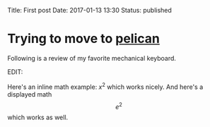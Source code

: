 Title: First post
Date: 2017-01-13 13:30
Status: published

# Trying to move to [pelican](https://blog.getpelican.com/)

Following is a review of my favorite mechanical keyboard.

EDIT:

Here's an inline math example: $x^2$ which works nicely.
And here's a displayed math $$e^2$$ which works as well.
